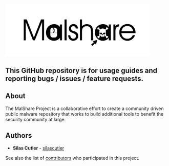 <img src="/.meta/logo_header.png" width="450">

## This GitHub repository is for usage guides and reporting bugs / issues / feature requests. 

## About
The MalShare Project is a collaborative effort to create a community driven public malware repository that works to build additional tools to benefit the security community at large. 

## Authors

* **Silas Cutler** - [silascutler](https://github.com/silascutler)

See also the list of [contributors](https://github.com/Malshare/MalShare/contributors) who participated in this project.

